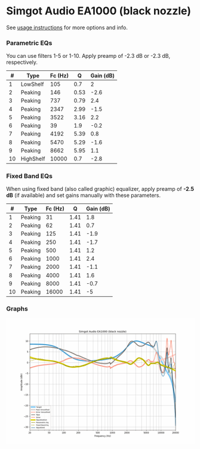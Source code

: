 # Simgot Audio EA1000 (black nozzle)
See [usage instructions](https://github.com/jaakkopasanen/AutoEq#usage) for more options and info.

### Parametric EQs
You can use filters 1-5 or 1-10. Apply preamp of -2.3 dB or -2.3 dB, respectively.

|   # | Type      |   Fc (Hz) |    Q |   Gain (dB) |
|-----|-----------|-----------|------|-------------|
|   1 | LowShelf  |       105 | 0.7  |         2   |
|   2 | Peaking   |       146 | 0.53 |        -2.6 |
|   3 | Peaking   |       737 | 0.79 |         2.4 |
|   4 | Peaking   |      2347 | 2.99 |        -1.5 |
|   5 | Peaking   |      3522 | 3.16 |         2.2 |
|   6 | Peaking   |        39 | 1.9  |        -0.2 |
|   7 | Peaking   |      4192 | 5.39 |         0.8 |
|   8 | Peaking   |      5470 | 5.29 |        -1.6 |
|   9 | Peaking   |      8662 | 5.95 |         1.1 |
|  10 | HighShelf |     10000 | 0.7  |        -2.8 |

### Fixed Band EQs
When using fixed band (also called graphic) equalizer, apply preamp of **-2.5 dB** (if available) and set gains manually with these parameters.

|   # | Type    |   Fc (Hz) |    Q |   Gain (dB) |
|-----|---------|-----------|------|-------------|
|   1 | Peaking |        31 | 1.41 |         1.8 |
|   2 | Peaking |        62 | 1.41 |         0.7 |
|   3 | Peaking |       125 | 1.41 |        -1.9 |
|   4 | Peaking |       250 | 1.41 |        -1.7 |
|   5 | Peaking |       500 | 1.41 |         1.2 |
|   6 | Peaking |      1000 | 1.41 |         2.4 |
|   7 | Peaking |      2000 | 1.41 |        -1.1 |
|   8 | Peaking |      4000 | 1.41 |         1.6 |
|   9 | Peaking |      8000 | 1.41 |        -0.7 |
|  10 | Peaking |     16000 | 1.41 |        -5   |

### Graphs
![](./Simgot%20Audio%20EA1000%20(black%20nozzle).png)
